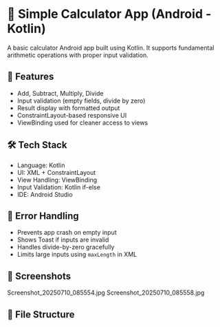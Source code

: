 # 🧮 Simple Calculator App (Android - Kotlin)

A basic calculator Android app built using Kotlin. It supports fundamental arithmetic operations with proper input validation.

## 📱 Features

- Add, Subtract, Multiply, Divide
- Input validation (empty fields, divide by zero)
- Result display with formatted output
- ConstraintLayout-based responsive UI
- ViewBinding used for cleaner access to views

## 🛠 Tech Stack

- Language: Kotlin
- UI: XML + ConstraintLayout
- View Handling: ViewBinding
- Input Validation: Kotlin if-else
- IDE: Android Studio

## 🚫 Error Handling

- Prevents app crash on empty input
- Shows Toast if inputs are invalid
- Handles divide-by-zero gracefully
- Limits large inputs using `maxLength` in XML

## 📸 Screenshots

Screenshot_20250710_085554.jpg
Screenshot_20250710_085558.jpg

## 📂 File Structure


